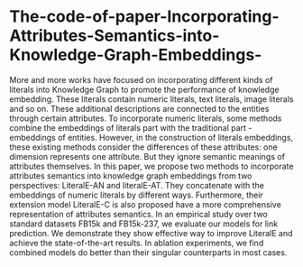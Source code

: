 # The-code-of-paper-Incorporating-Attributes-Semantics-into-Knowledge-Graph-Embeddings-
More and more works have focused on incorporating different kinds of literals into Knowledge Graph to promote the performance of knowledge embedding. These literals contain numeric literals, text literals, image literals and so on. These additional descriptions are connected to the entities through certain attributes. To incorporate numeric literals, some methods combine the embeddings of literals part with the traditional part - embeddings of entities. However, in the construction of literals embeddings, these existing methods consider the differences of these attributes: one dimension represents one attribute. But they ignore semantic meanings of attributes themselves. In this paper, we propose two methods to incorporate attributes semantics into knowledge graph embeddings from two perspectives: LiteralE-AN and literalE-AT. They concatenate with the embeddings of numeric literals by different ways. Furthermore, their extension model LiteralE-C is also proposed have a more comprehensive representation of attributes semantics. In an empirical study over two standard datasets FB15k and FB15k-237, we evaluate our models for link prediction. We demonstrate they show effective way to improve LiteralE and achieve the state-of-the-art results. In ablation experiments, we find combined models do better than their singular counterparts in most cases. 
